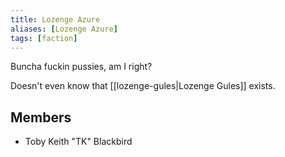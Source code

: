 ```yaml
---
title: Lozenge Azure
aliases: [Lozenge Azure]
tags: [faction]
---
```

Buncha fuckin pussies, am I right?

Doesn't even know that [[lozenge-gules|Lozenge Gules]] exists.

## Members
- Toby Keith "TK" Blackbird
